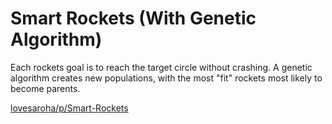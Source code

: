 # Smart Rockets (With Genetic Algorithm)
Each rockets goal is to reach the target circle without crashing. A genetic algorithm creates new populations, with the most "fit" rockets most likely to become parents.

[lovesaroha/p/Smart-Rockets](https://lovesaroha.com/p/Smart-Rockets)